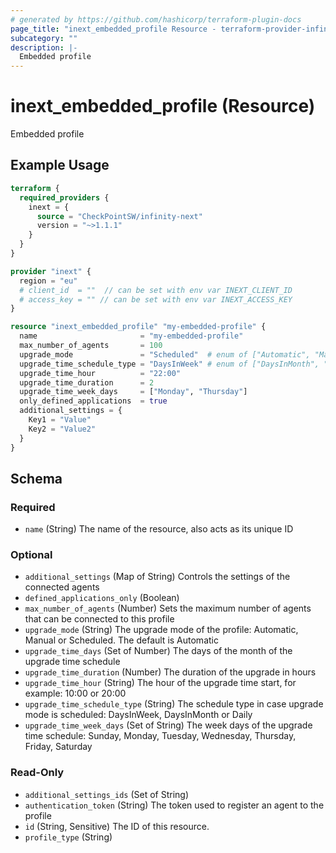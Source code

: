 ```yaml
---
# generated by https://github.com/hashicorp/terraform-plugin-docs
page_title: "inext_embedded_profile Resource - terraform-provider-infinity-next"
subcategory: ""
description: |-
  Embedded profile
---
```


# inext_embedded_profile (Resource)

Embedded profile

## Example Usage

```terraform
terraform {
  required_providers {
    inext = {
      source = "CheckPointSW/infinity-next"
      version = "~>1.1.1"
    }
  }
}

provider "inext" {
  region = "eu"
  # client_id  = ""  // can be set with env var INEXT_CLIENT_ID
  # access_key = "" // can be set with env var INEXT_ACCESS_KEY
}

resource "inext_embedded_profile" "my-embedded-profile" {
  name                       = "my-embedded-profile"
  max_number_of_agents       = 100
  upgrade_mode               = "Scheduled"  # enum of ["Automatic", "Manual", "Scheduled"]
  upgrade_time_schedule_type = "DaysInWeek" # enum of ["DaysInMonth", "DaysInWeek", "Daily"]
  upgrade_time_hour          = "22:00"
  upgrade_time_duration      = 2
  upgrade_time_week_days     = ["Monday", "Thursday"]
  only_defined_applications  = true
  additional_settings = {
    Key1 = "Value"
    Key2 = "Value2"
  }
}
```

<!-- schema generated by tfplugindocs -->
## Schema

### Required

- `name` (String) The name of the resource, also acts as its unique ID

### Optional

- `additional_settings` (Map of String) Controls the settings of the connected agents
- `defined_applications_only` (Boolean)
- `max_number_of_agents` (Number) Sets the maximum number of agents that can be connected to this profile
- `upgrade_mode` (String) The upgrade mode of the profile: Automatic, Manual or Scheduled.
The default is Automatic
- `upgrade_time_days` (Set of Number) The days of the month of the upgrade time schedule
- `upgrade_time_duration` (Number) The duration of the upgrade in hours
- `upgrade_time_hour` (String) The hour of the upgrade time start, for example: 10:00 or 20:00
- `upgrade_time_schedule_type` (String) The schedule type in case upgrade mode is scheduled: DaysInWeek, DaysInMonth or Daily
- `upgrade_time_week_days` (Set of String) The week days of the upgrade time schedule: Sunday, Monday, Tuesday, Wednesday, Thursday, Friday, Saturday

### Read-Only

- `additional_settings_ids` (Set of String)
- `authentication_token` (String) The token used to register an agent to the profile
- `id` (String, Sensitive) The ID of this resource.
- `profile_type` (String)


